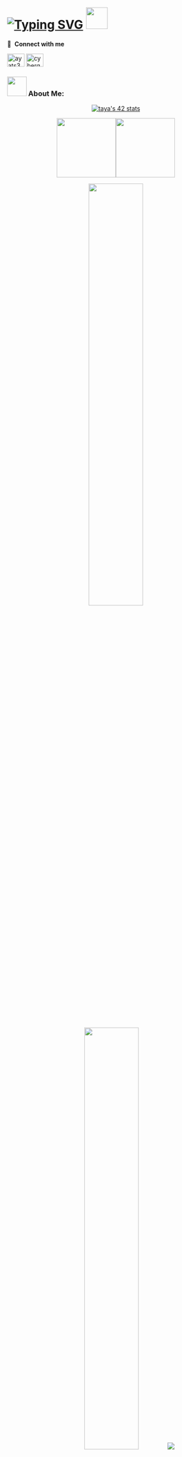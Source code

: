 # [![Typing SVG](https://readme-typing-svg.herokuapp.com?font=Fira+Code&weight=600&size=28&pause=1000&color=FF23EF&background=FF1CBA00&multiline=true&width=435&lines=Hi+there%2C+I'm+Aya+Touirass!+)](https://git.io/typing-svg) <img src="https://media.giphy.com/media/mGcNjsfWAjY5AEZNw6/giphy.gif" width="50">

🔗 &nbsp;**Connect with me**
<p align="left">
<a href="https://linkedin.com/in/aya-touirass" target="blank"><img align="center" src="https://raw.githubusercontent.com/rahuldkjain/github-profile-readme-generator/master/src/images/icons/Social/linked-in-alt.svg" alt="ayats37" height="30" width="40" /></a>
<a href="https://instagram.com/aya_ts37" target="blank"><img align="center" src="https://raw.githubusercontent.com/rahuldkjain/github-profile-readme-generator/master/src/images/icons/Social/instagram.svg" alt="cyberguardians444" height="30" width="40" /></a>
</p>

### <img src="https://github.com/TheDudeThatCode/TheDudeThatCode/blob/master/Assets/Developer.gif" width="45" /> About Me:


<p align="center">
<a href="https://github.com/oakoudad/badge42"><img src="https://badge.mediaplus.ma/black/taya" alt="taya's 42 stats" /></a>
</p>


<p align="center">
<a href="https://github.com/ayats37"><img height="137px" src="https://github-readme-stats.vercel.app/api?username=ayats37&hide_title=true&hide_border=true&show_icons=true&include_all_commits=true&count_private=true&line_height=21&text_color=000&icon_color=000&bg_color=0,ea6161,ffc64d,fffc4d,52fa5a&theme=graywhite" /><!-- wi*quL3fcV --><img height="137px" src="https://github-readme-stats.vercel.app/api/top-langs/?username=ayats37&hide=html&hide_title=true&hide_border=true&layout=compact&langs_count=6&exclude_repo=comp426,Redventures-Movie-Quotes&text_color=000&icon_color=fff&bg_color=0,52fa5a,4dfcff,c64dff&theme=graywhite" /></a>
</p>

<p align="center">
  <img height="50%" width="auto" src ="https://github-readme-stats.vercel.app/api?username=ayats37&show_icons=true&count_private=true&theme=darcula&hide_border=true&hide=issues,contribs&bg_color=00000000">
  <img height="50%" width="auto" src ="https://github-readme-stats.vercel.app/api/top-langs/?username=ayats37&layout=compact&hide_border=true&theme=darcula&bg_color=00000000&langs_count=6&hide=jupyter%20notebook,tex,css,php&exclude_repo=Pacman-AI">
  <img src ="https://github-readme-streak-stats.herokuapp.com?user=ayats37&theme=darcula&hide_border=true&background=FFFFFF00">
  <br>
</p>
<img height="120" alt="Thanks for visiting me" width="100%" src="https://raw.githubusercontent.com/BrunnerLivio/brunnerlivio/master/images/marquee.svg" />
<p align="center">
  <img src="https://capsule-render.vercel.app/api?type=waving&color=gradient&height=60&section=footer&width=100"/>
</p>
